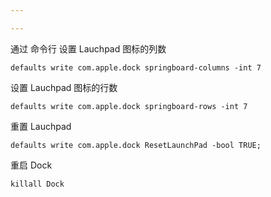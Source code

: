 ```yaml
---

---
```












通过 命令行
 设置 Lauchpad 图标的列数

```shell
defaults write com.apple.dock springboard-columns -int 7
```

设置 Lauchpad 图标的行数

```shell
defaults write com.apple.dock springboard-rows -int 7
```

重置 Lauchpad

```shell
defaults write com.apple.dock ResetLaunchPad -bool TRUE;
```

重启 Dock

```shell
killall Dock
```
